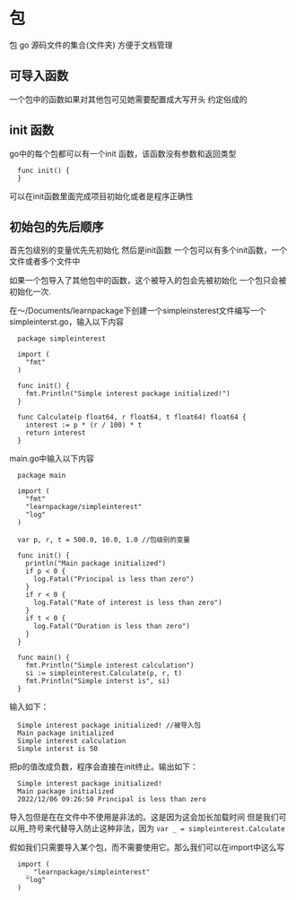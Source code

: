 # 包
包 go 源码文件的集合(文件夹) 方便于文档管理

## 可导入函数
一个包中的函数如果对其他包可见她需要配置成大写开头 约定俗成的

## init 函数
go中的每个包都可以有一个init 函数，该函数没有参数和返回类型
```
  func init() {
  }
```
可以在init函数里面完成项目初始化或者是程序正确性

## 初始包的先后顺序
首先包级别的变量优先先初始化
然后是init函数 一个包可以有多个init函数，一个文件或者多个文件中

如果一个包导入了其他包中的函数，这个被导入的包会先被初始化
一个包只会被初始化一次.

在～/Documents/learnpackage下创建一个simpleinsterest文件编写一个simpleinterst.go，输入以下内容
```
  package simpleinterest

  import (
    "fmt"
  )

  func init() {
    fmt.Println("Simple interest package initialized!")
  }

  func Calculate(p float64, r float64, t float64) float64 {
    interest := p * (r / 100) * t
    return interest
  }
```

main.go中输入以下内容
```
  package main

  import (
    "fmt"
    "learnpackage/simpleinterest"
    "log"
  )

  var p, r, t = 500.0, 10.0, 1.0 //包级别的变量

  func init() {
    println("Main package initialized")
    if p < 0 {
      log.Fatal("Principal is less than zero")
    }
    if r < 0 {
      log.Fatal("Rate of interest is less than zero")
    }
    if t < 0 {
      log.Fatal("Duration is less than zero")
    }
  }

  func main() {
    fmt.Println("Simple interest calculation")
    si := simpleinterest.Calculate(p, r, t)
    fmt.Println("Simple interst is", si)
  }

```
输入如下：
```
  Simple interest package initialized! //被导入包
  Main package initialized
  Simple interest calculation
  Simple interst is 50
```
把p的值改成负数，程序会直接在init终止。输出如下：
```
  Simple interest package initialized!
  Main package initialized
  2022/12/06 09:26:50 Principal is less than zero
```

导入包但是在在文件中不使用是非法的。这是因为这会加长加载时间
但是我们可以用_符号来代替导入防止这种非法，因为
`var _ = simpleinterest.Calculate`

假如我们只需要导入某个包，而不需要使用它。那么我们可以在import中这么写
```
  import (
    _ "learnpackage/simpleinterest"
    "log"
  )
```
